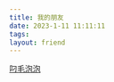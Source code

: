```yaml
---
title: 我的朋友
date: 2023-1-11 11:11:11
tags:
layout: friend
---
```


[叼毛泡泡](https://6805f078v5.imdo.co/)